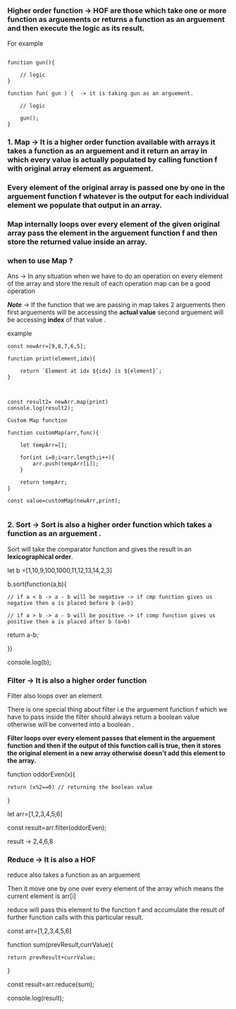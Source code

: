 ### Higher order function -> HOF are those which take one or more function as arguements or returns a function as an arguement and then execute the logic as its result.

For example

```

function gun(){

    // logic
}

function fun( gun ) {  -> it is taking gun as an arguement.

    // logic

    gun();
}

```

### 1. Map -> It is a higher order function available with arrays it takes a function as an arguement and it return an array in which every value is actually populated by calling function f with original array element as arguement.

### Every element of the original array is passed one by one in the arguement function f whatever is the output for each individual element we populate that output in an array.

### Map internally loops over every element of the given original array pass the element in the arguement function f and then store the returned value inside an array.

### when to use Map ?

Ans -> In any situation when we have to do an operation on every element of the array and store the result of each operation map can be a good operation


***Note*** -> If the function that we are passing in map takes 2 arguements then first arguements will be accessing the **actual value** second arguement will be accessing **index** of that value .


example

```
const newArr=[9,8,7,6,5];

function print(element,idx){

    return `Element at idx ${idx} is ${element}`;
}



const result2= newArr.map(print)
console.log(result2);

```


```
Custom Map function

function customMap(arr,func){

    let tempArr=[];

    for(int i=0;i<arr.length;i++){
        arr.push(tempArr[i]);
    }

    return tempArr;
}

const value=customMap(newArr,print);


```


### 2. Sort -> Sort is also a higher order function which takes a function as an arguement .

Sort will take the comparator function and gives the result in an **lexicographical order**.


let b =[1,10,9,100,1000,11,12,13,14,2,3]

b.sort(function(a,b){

    // if a < b -> a - b will be negative -> if cmp function gives us negative then a is placed before b (a<b)

    // if a > b -> a - b will be positive -> if comp function gives us positive then a is placed after b (a>b)


return a-b;

})

console.log(b);


### Filter -> It is also a higher order function 

Filter also loops over an element

There is one special thing about filter i.e the arguement function f which we have to pass inside the filter should always return a boolean value otherwise will be converted into a boolean .

**Filter loops over every element passes that element in the arguement function and then if the output of this function call is true, then it stores the original element in a new array otherwise doesn't add this element to the array.**

function oddorEven(x){ 

    return (x%2==0) // returning the boolean value
}

let arr=[1,2,3,4,5,6]

const result=arr.filter(oddorEven);

result -> 2,4,6,8


### Reduce -> It is also a HOF

reduce also takes a function as an arguement

Then it move one by one over every element of the array which means the current element is arr[i]

reduce will pass this element to the function f and accumulate the result of further function calls with this particular result.


const arr=[1,2,3,4,5,6]

function sum(prevResult,currValue){

    return prevResult+currValue;
}

const result=arr.reduce(sum);

console.log(result);

